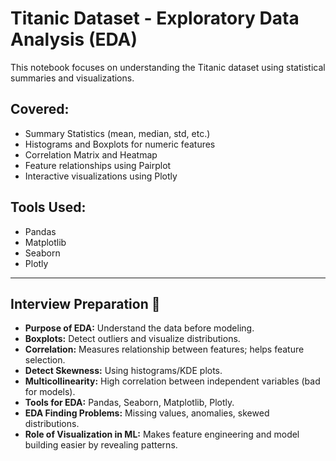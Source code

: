# Titanic Dataset - Exploratory Data Analysis (EDA)

This notebook focuses on understanding the Titanic dataset using statistical summaries and visualizations.

## Covered:
- Summary Statistics (mean, median, std, etc.)
- Histograms and Boxplots for numeric features
- Correlation Matrix and Heatmap
- Feature relationships using Pairplot
- Interactive visualizations using Plotly

## Tools Used:
- Pandas
- Matplotlib
- Seaborn
- Plotly

---

## Interview Preparation 🎯

- **Purpose of EDA:** Understand the data before modeling.
- **Boxplots:** Detect outliers and visualize distributions.
- **Correlation:** Measures relationship between features; helps feature selection.
- **Detect Skewness:** Using histograms/KDE plots.
- **Multicollinearity:** High correlation between independent variables (bad for models).
- **Tools for EDA:** Pandas, Seaborn, Matplotlib, Plotly.
- **EDA Finding Problems:** Missing values, anomalies, skewed distributions.
- **Role of Visualization in ML:** Makes feature engineering and model building easier by revealing patterns.
